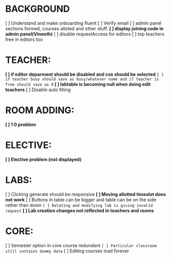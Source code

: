 # BACKGROUND
[ ] Understand and make onboarding fluent
[ ] Verify email
[ ] admin panel sections formed, courses alloted and other stuff.
**[ ] display joining code in admin panel(Vineeth)**
[ ] disable requestAccess for editors
[ ] top teachers free in editors too

# TEACHER:
**[ ] if editor deparment should be disabled and cse should be selected**
`[ ] if teacher busy should save as busy/whatever name and if teacher is free should save as 0`
**[ ] labtable is becoming null when doing edit teachers**
[ ] Disable auto filling

# ROOM ADDING:
**[ ] 1 0 problem**

# ELECTIVE:
**[ ] Elective problem (not displayed)**

# LABS:
[ ] Clicking generate should be responsive
**[ ] Moving allotted timeslot does not work**
[ ] Buttons in table can be bigger and table can be on the side rather than down
`[ ] Deleting and modifying lab is giving invalid request`
**[ ] Lab creation changes not reflected in teachers and rooms**

# CORE:
[ ] Semester option in core course redundant
`[ ] Particular classroom still contains dummy data`
[ ] Editing courses load forever
